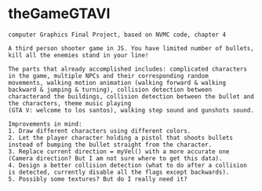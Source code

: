 # theGameGTAVI
	computer Graphics Final Project, based on NVMC code, chapter 4
	
	A third person shooter game in JS. You have limited number of bullets, kill all the enemies stand in your line!

	The parts that already accomplished includes: complicated characters in the game, multiple NPCs and their corresponding random
	movements, walking motion animation (walking forward & walking backward & jumping & turning), collision detection between
	characterand the buildings, collision detection between the bullet and the characters, theme music playing 
	(GTA V: welcome to los santos), walking step sound and gunshots sound.

	Improvements in mind:
	1. Draw different characters using different colors.
	2. Let the player character holding a pistol that shoots bullets instead of bumping the bullet straight from the character.
	3. Replace current direction = myVel() with a more accurate one (Camera direction? But I am not sure where to get this data).
	4. Design a better collision detection (what to do after a collision is detected, currently disable all the flags except backwards).
	5. Possibly some textures? But do I really need it?
